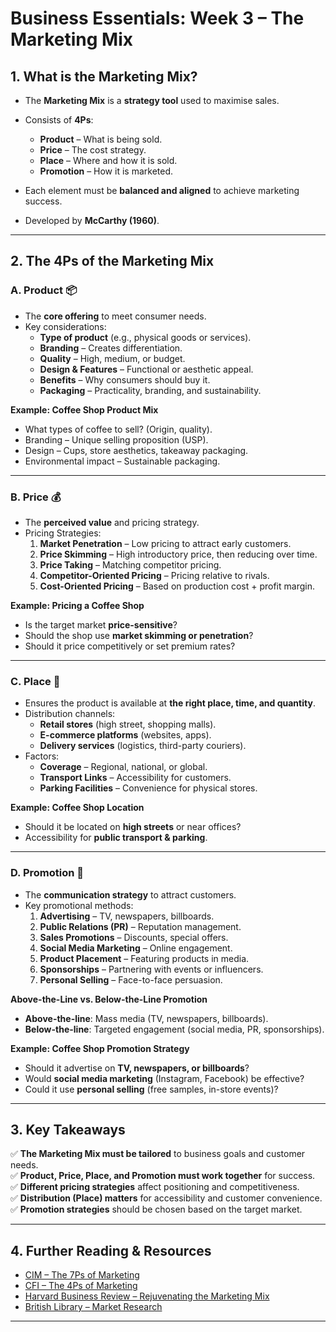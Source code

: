 # **Business Essentials: Week 3 – The Marketing Mix**

## **1. What is the Marketing Mix?**
- The **Marketing Mix** is a **strategy tool** used to maximise sales.
- Consists of **4Ps**:
  - **Product** – What is being sold.
  - **Price** – The cost strategy.
  - **Place** – Where and how it is sold.
  - **Promotion** – How it is marketed.

- Each element must be **balanced and aligned** to achieve marketing success.
- Developed by **McCarthy (1960)**.

---

## **2. The 4Ps of the Marketing Mix**

### **A. Product 📦**
- The **core offering** to meet consumer needs.
- Key considerations:
  - **Type of product** (e.g., physical goods or services).
  - **Branding** – Creates differentiation.
  - **Quality** – High, medium, or budget.
  - **Design & Features** – Functional or aesthetic appeal.
  - **Benefits** – Why consumers should buy it.
  - **Packaging** – Practicality, branding, and sustainability.

**Example: Coffee Shop Product Mix**
- What types of coffee to sell? (Origin, quality).
- Branding – Unique selling proposition (USP).
- Design – Cups, store aesthetics, takeaway packaging.
- Environmental impact – Sustainable packaging.

---

### **B. Price 💰**
- The **perceived value** and pricing strategy.
- Pricing Strategies:
  1. **Market Penetration** – Low pricing to attract early customers.
  2. **Price Skimming** – High introductory price, then reducing over time.
  3. **Price Taking** – Matching competitor pricing.
  4. **Competitor-Oriented Pricing** – Pricing relative to rivals.
  5. **Cost-Oriented Pricing** – Based on production cost + profit margin.

**Example: Pricing a Coffee Shop**
- Is the target market **price-sensitive**?
- Should the shop use **market skimming or penetration**?
- Should it price competitively or set premium rates?

---

### **C. Place 📍**
- Ensures the product is available at **the right place, time, and quantity**.
- Distribution channels:
  - **Retail stores** (high street, shopping malls).
  - **E-commerce platforms** (websites, apps).
  - **Delivery services** (logistics, third-party couriers).
- Factors:
  - **Coverage** – Regional, national, or global.
  - **Transport Links** – Accessibility for customers.
  - **Parking Facilities** – Convenience for physical stores.

**Example: Coffee Shop Location**
- Should it be located on **high streets** or near offices?
- Accessibility for **public transport & parking**.

---

### **D. Promotion 📢**
- The **communication strategy** to attract customers.
- Key promotional methods:
  1. **Advertising** – TV, newspapers, billboards.
  2. **Public Relations (PR)** – Reputation management.
  3. **Sales Promotions** – Discounts, special offers.
  4. **Social Media Marketing** – Online engagement.
  5. **Product Placement** – Featuring products in media.
  6. **Sponsorships** – Partnering with events or influencers.
  7. **Personal Selling** – Face-to-face persuasion.

**Above-the-Line vs. Below-the-Line Promotion**
- **Above-the-line**: Mass media (TV, newspapers, billboards).
- **Below-the-line**: Targeted engagement (social media, PR, sponsorships).

**Example: Coffee Shop Promotion Strategy**
- Should it advertise on **TV, newspapers, or billboards**?
- Would **social media marketing** (Instagram, Facebook) be effective?
- Could it use **personal selling** (free samples, in-store events)?

---

## **3. Key Takeaways**
✅ **The Marketing Mix must be tailored** to business goals and customer needs.  
✅ **Product, Price, Place, and Promotion must work together** for success.  
✅ **Different pricing strategies** affect positioning and competitiveness.  
✅ **Distribution (Place) matters** for accessibility and customer convenience.  
✅ **Promotion strategies** should be chosen based on the target market.  

---

## **4. Further Reading & Resources**
- [CIM – The 7Ps of Marketing](https://www.cim.co.uk/content-hub/quick-read/the-7ps-of-marketing/)  
- [CFI – The 4Ps of Marketing](https://corporatefinanceinstitute.com/resources/management/4-ps-of-marketing/)  
- [Harvard Business Review – Rejuvenating the Marketing Mix](https://hbr.org/1985/09/rejuvenating-the-marketing-mix)  
- [British Library – Market Research](https://www.bl.uk/business-and-ip-centre/articles/why-is-market-research-important-for-new-business-ideas)  

---